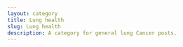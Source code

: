```yaml
---
layout: category
title: Lung health
slug: Lung health
description: A category for general lung Cancer posts.
---
```

  
  